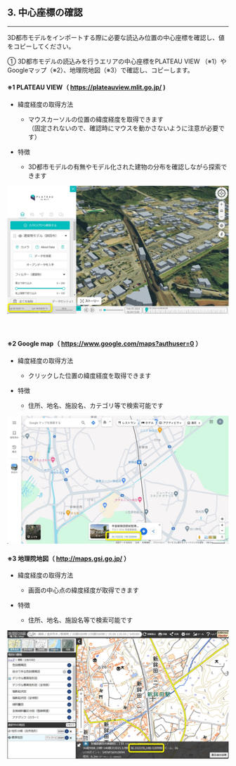 ## 3. 中心座標の確認

------

3D都市モデルをインポートする際に必要な読込み位置の中心座標を確認し、値をコピーしてください。

① 3D都市モデルの読込みを行うエリアの中心座標をPLATEAU VIEW （※1）やGoogleマップ（※2）、地理院地図（※3）で確認し、コピーします。

<!--

| <img width=140/> | 緯度経度の取得方法               |特徴                                 |
|----------------|-------------------------------|-----------------------------|
|<B>PLATEAU VIEW</B>      |マウスカーソルの位置の緯度経度を取得できる。<br>（固定されないので、確認時にマウスを動かさないように注意が必要）|3D都市モデルの有無、モデル化された建物の分布を確認しながら探索できる  |
|<B>Google map  </B>         	|クリックした位置の緯度経度を取得できる    	|住所、地名、施設名、カテゴリ等で検索可能  |
|<B>地理院地図       </B>         	|画面の中心点の緯度経度が取得できる         	|住所、地名、施設名等で検索可能|

<br>
<br><br><img src="../resources/userMan/1-3-1.png" style="zoom: 25%;" />

<br>
<br>
<br>

※1 [PLATEAU VIEW 2.0 (mlit.go.jp)](https://plateauview.mlit.go.jp/)

※2 https://www.google.com/maps?authuser=0

※3 http://maps.gsi.go.jp/

<br>
<br>
<br>

-->

#### ※1 PLATEAU VIEW（ https://plateauview.mlit.go.jp/ )

- 緯度経度の取得方法

    - マウスカーソルの位置の緯度経度を取得できます<br>（固定されないので、確認時にマウスを動かさないように注意が必要です）

- 特徴

    - 3D都市モデルの有無やモデル化された建物の分布を確認しながら探索できます

<img src="../resources/userMan/2-3-1-1.jpg" style="width:100" style="border: solid 1px #777777"/>
<br>
<br>
<br>

#### ※2 Google map（ https://www.google.com/maps?authuser=0 ）

- 緯度経度の取得方法

    - クリックした位置の緯度経度を取得できます

- 特徴

    - 住所、地名、施設名、カテゴリ等で検索可能です

<img src="../resources/userMan/2-3-1-2.jpg" style="width:100" style="border: solid 1px #777777"/>
<br>

#### ※3 地理院地図（ http://maps.gsi.go.jp/ ）

- 緯度経度の取得方法

    - 画面の中心点の緯度経度が取得できます

- 特徴

    - 住所、地名、施設名等で検索可能です

<img src="../resources/userMan/2-3-1-3.jpg" style="width:100" style="border: solid 1px #777777"/>

